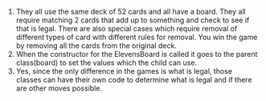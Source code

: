 1. They all use the same deck of 52 cards and all have a board. They all require matching 2 cards that add up to something and check to see if that is legal. There are also special cases which require removal of different types of card with different rules for removal. You win the game by removing all the cards from the original deck.
2. When the constructor for the ElevensBoard is called it goes to the parent class(board) to set the values which the child can use.
3. Yes, since the only difference in the games is what is legal, those classes can have their own code to determine what is legal and if there are other moves possible.
